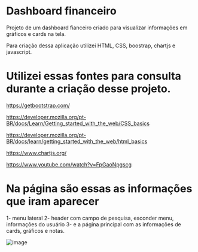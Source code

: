 # Dashboard financeiro
Projeto de um dashboard fianceiro criado para visualizar informações em gráficos e cards na tela.

Para criação dessa aplicação utilizei HTML, CSS, boostrap, chartjs e javascript.

# Utilizei essas fontes para consulta durante a criação desse projeto.

https://getbootstrap.com/

https://developer.mozilla.org/pt-BR/docs/Learn/Getting_started_with_the_web/CSS_basics

https://developer.mozilla.org/pt-BR/docs/learn/getting_started_with_the_web/html_basics

https://www.chartjs.org/

https://www.youtube.com/watch?v=FpGaoNpgscg

# Na página são essas as informações que iram aparecer 
1- menu lateral
2- header com campo de pesquisa, esconder menu, informações do usuário
3- e a página principal com as informações de cards, gráficos e notas.

![image](https://github.com/luizmarcelolm/Dashboard-Financeiro/assets/109484017/ae61232a-4a8b-414a-aebb-8a84135d700c)






